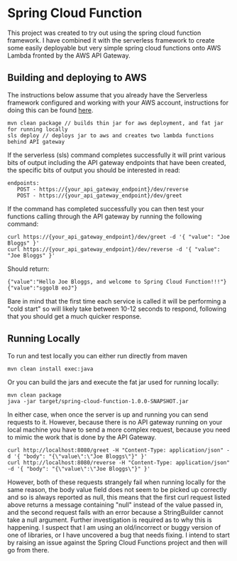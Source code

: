 # Spring Cloud Function

This project was created to try out using the spring cloud function framework. I have combined it
with the serverless framework to create some easily deployable but very simple spring cloud functions
onto AWS Lambda fronted by the AWS API Gateway.

## Building and deploying to AWS

The instructions below assume that you already have the Serverless framework configured and working
with your AWS account, instructions for doing this can be found
[here](https://serverless.com/framework/docs/providers/aws/guide/installation/).

```
mvn clean package // builds thin jar for aws deployment, and fat jar for running locally
sls deploy // deploys jar to aws and creates two lambda functions behind API gateway
```

If the serverless (sls) command completes successfully it will print various bits of output including
the API gateway endpoints that have been created, the specific bits of output you should be interested
in read:

```
endpoints:
   POST - https://{your_api_gateway_endpoint}/dev/reverse
   POST - https://{your_api_gateway_endpoint}/dev/greet
```

If the command has completed successfully you can then test your functions calling through the API
gateway by running the following command:

```
curl https://{your_api_gateway_endpoint}/dev/greet -d '{ "value": "Joe Bloggs" }'
curl https://{your_api_gateway_endpoint}/dev/reverse -d '{ "value": "Joe Bloggs" }'
```

Should return:

```
{"value":"Hello Joe Bloggs, and welcome to Spring Cloud Function!!!"}
{"value":"sggolB eoJ"}
```

Bare in mind that the first time each service is called it will be performing a "cold start" so will
likely take between 10-12 seconds to respond, following that you should get a much quicker response.

## Running Locally

To run and test locally you can either run directly from maven

```
mvn clean install exec:java
```

Or you can build the jars and execute the fat jar used for running locally:

```
mvn clean package
java -jar target/spring-cloud-function-1.0.0-SNAPSHOT.jar
```

In either case, when once the server is up and running you can send requests to it. However, because
there is no API gateway running on your local machine you have to send a more complex request, because
you need to mimic the work that is done by the API Gateway.

```
curl http://localhost:8080/greet -H "Content-Type: application/json" -d '{ "body": "{\"value\":\"Joe Bloggs\"}" }'
curl http://localhost:8080/reverse -H "Content-Type: application/json" -d '{ "body": "{\"value\":\"Joe Bloggs\"}" }'
```

However, both of these requests strangely fail when running locally for the same reason, the body value
field does not seem to be picked up correctly and so is always reported as null, this means that the first
curl request listed above returns a message containing "null" instead of the value passed in, and the second
request fails with an error because a StringBuilder cannot take a null argument. Further investigation is required
as to why this is happening. I suspect that I am using an old/incorrect or buggy version of one of libraries, or
I have uncovered a bug that needs fixing. I intend to start by raising an issue against the Spring Cloud Functions
project and then will go from there.